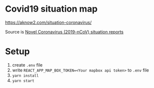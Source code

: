 # Covid19 situation map  
  
https://aknow2.com/situation-coronavirus/  
  
Source is [Novel Coronavirus (2019-nCoV) situation reports](https://www.who.int/emergencies/diseases/novel-coronavirus-2019/situation-reports)

# Setup
1. create `.env` file
2. write `REACT_APP_MAP_BOX_TOKEN=<Your mapbox api token>` to `.env` file
3. `yarn install`
4. `yarn start`

